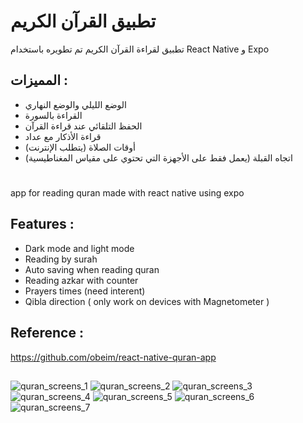 # تطبيق القرآن الكريم

تطبيق لقراءة القرآن الكريم تم تطويره باستخدام React Native و Expo

## المميزات :

- الوضع الليلي والوضع النهاري
- القراءة بالسورة
- الحفظ التلقائي عند قراءة القرآن
- قراءة الأذكار مع عداد
- أوقات الصلاة (يتطلب الإنترنت)
- اتجاه القبلة (يعمل فقط على الأجهزة التي تحتوي على مقياس المغناطيسية)

#

app for reading quran made with react native using expo

## Features :

- Dark mode and light mode
- Reading by surah
- Auto saving when reading quran
- Reading azkar with counter
- Prayers times (need interent)
- Qibla direction ( only work on devices with Magnetometer )

## Reference :

https://github.com/obeim/react-native-quran-app

##

![quran_screens_1](/assets//images/3.png)
![quran_screens_2](/assets/images/4.png)
![quran_screens_3](/assets/images/5.png)
![quran_screens_4](/assets/images/6.png)
![quran_screens_5](/assets/images/7.png)
![quran_screens_6](/assets/images/8.png)
![quran_screens_7](/assets/images/9.png)

